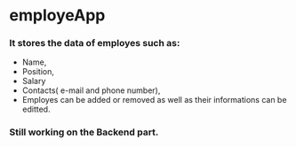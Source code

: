 # employeApp

### It stores the data of employes such as:
* Name,
* Position,
* Salary
* Contacts( e-mail and phone number),
* Employes can be added or removed as well as their informations can be editted.

### Still working on the Backend part.
